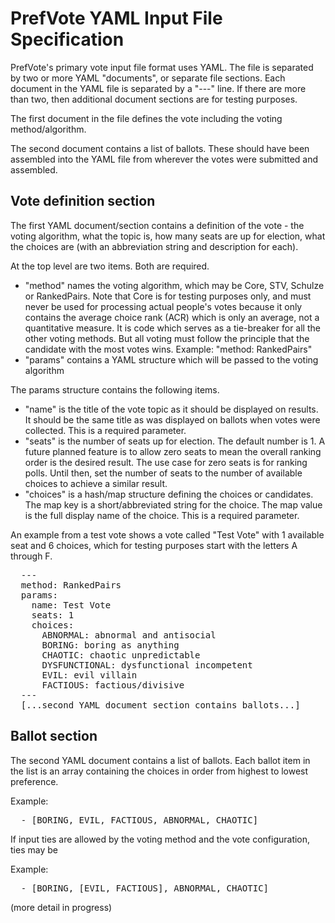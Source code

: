 # PrefVote YAML Input File Specification

PrefVote's primary vote input file format uses YAML.
The file is separated by two or more YAML "documents", or separate file sections.
Each document in the YAML file is separated by a "---" line.
If there are more than two, then additional document sections are for testing purposes.

The first document in the file defines the vote including the voting method/algorithm.

The second document contains a list of ballots.
These should have been assembled into the YAML file from wherever the votes were submitted and assembled.

## Vote definition section
The first YAML document/section contains a definition of the vote - the voting algorithm, what the topic is, how many seats are up for election, what the choices are (with an abbreviation string and description for each).

At the top level are two items. Both are required.

* "method" names the voting algorithm, which may be Core, STV, Schulze or RankedPairs. Note that Core is for testing purposes only, and must never be used for processing actual people's votes because it only contains the average choice rank (ACR) which is only an average, not a quantitative measure. It is code which serves as a tie-breaker for all the other voting methods. But all voting must follow the principle that the candidate with the most votes wins.
Example: "method: RankedPairs"
* "params" contains a YAML structure which will be passed to the voting algorithm

The params structure contains the following items.

* "name" is the title of the vote topic as it should be displayed on results. It should be the same title as was displayed on ballots when votes were collected. This is a required parameter.
* "seats" is the number of seats up for election. The default number is 1. A future planned feature is to allow zero seats to mean the overall ranking order is the desired result. The use case for zero seats is for ranking polls. Until then, set the number of seats to the number of available choices to achieve a similar result.
* "choices" is a hash/map structure defining the choices or candidates. The map key is a short/abbreviated string for the choice. The map value is the full display name of the choice. This is a required parameter.

An example from a test vote shows a vote called "Test Vote" with 1 available seat and 6 choices, which for testing purposes start with the letters A through F.

<pre>
  ---
  method: RankedPairs
  params:
    name: Test Vote
    seats: 1
    choices:
      ABNORMAL: abnormal and antisocial
      BORING: boring as anything
      CHAOTIC: chaotic unpredictable
      DYSFUNCTIONAL: dysfunctional incompetent
      EVIL: evil villain
      FACTIOUS: factious/divisive
  ---
  [...second YAML document section contains ballots...]
</pre>

## Ballot section

The second YAML document contains a list of ballots.
Each ballot item in the list is an array containing the choices in order from highest to lowest preference.

Example:
<pre>
  - [BORING, EVIL, FACTIOUS, ABNORMAL, CHAOTIC]
</pre>

If input ties are allowed by the voting method and the vote configuration, ties may be 

Example:
<pre>
  - [BORING, [EVIL, FACTIOUS], ABNORMAL, CHAOTIC]
</pre>

(more detail in progress)
